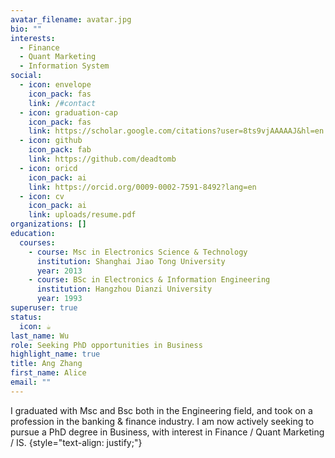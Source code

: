 ```yaml
---
avatar_filename: avatar.jpg
bio: ""
interests:
  - Finance
  - Quant Marketing
  - Information System
social:
  - icon: envelope
    icon_pack: fas
    link: /#contact
  - icon: graduation-cap
    icon_pack: fas
    link: https://scholar.google.com/citations?user=8ts9vjAAAAAJ&hl=en
  - icon: github
    icon_pack: fab
    link: https://github.com/deadtomb
  - icon: oricd
    icon_pack: ai
    link: https://orcid.org/0009-0002-7591-8492?lang=en
  - icon: cv
    icon_pack: ai
    link: uploads/resume.pdf
organizations: []
education:
  courses:
    - course: Msc in Electronics Science & Technology
      institution: Shanghai Jiao Tong University
      year: 2013
    - course: BSc in Electronics & Information Engineering
      institution: Hangzhou Dianzi University
      year: 1993
superuser: true
status:
  icon: ☕️
last_name: Wu
role: Seeking PhD opportunities in Business
highlight_name: true
title: Ang Zhang
first_name: Alice
email: ""
---
```

I graduated with Msc and Bsc both in the Engineering field, and took on a profession in the banking & finance industry. I am now actively seeking to pursue a PhD degree in Business, with interest in Finance / Quant Marketing / IS. 
{style="text-align: justify;"}